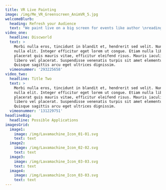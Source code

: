 ```yaml
---
title: VR Live Painting
image: /img/Me_VR_Greenscreen_AnimVR_5.jpg
welcomeBlurb:
  heading: Refresh your Audience
  text: "We paint live on a big screen for events like author \nreadings, concerts, theatres and festivals. \x03VR Live painting will massivly intensify your main act in perfect symbiose. Give your audience a refreshing \nand unforgettable experience."
video_one:
  headline: Discworld
  text: >
    Morbi nulla eros, tincidunt in blandit et, hendrerit sed velit. Nunc in
    nulla elit. Integer efficitur eget lorem ut congue. Etiam nulla libero,
    placerat quis mauris vitae, efficitur eleifend risus. Mauris iaculis nec
    libero vel placerat. Suspendisse venenatis turpis sit amet elementum dictum.
    Quisque sagittis arcu eget ultrices dignissim.
  vimeonummer: '293225658'
video_two:
  headline: Title Two
  text: >
    Morbi nulla eros, tincidunt in blandit et, hendrerit sed velit. Nunc in
    nulla elit. Integer efficitur eget lorem ut congue. Etiam nulla libero,
    placerat quis mauris vitae, efficitur eleifend risus. Mauris iaculis nec
    libero vel placerat. Suspendisse venenatis turpis sit amet elementum dictum.
    Quisque sagittis arcu eget ultrices dignissim.
  vimeonummer: '131229751'
headlineBig:
  headline: Possible Applications
imagesGrid:
  image1:
    image: /img/Lavamachine_Icon_01-01.svg
    text: text
  image2:
    image: /img/Lavamachine_Icon_02-02.svg
    text: text
  image3:
    image: /img/Lavamachine_Icon_03-03.svg
    text: text
  image4:
    image: /img/Lavamachine_Icon_03-03.svg
    text: text
---
```


